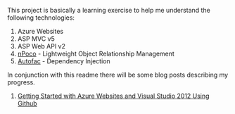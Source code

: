 This project is basically a learning exercise to help me understand the following technologies:

1. Azure Websites
2. ASP MVC v5
3. ASP Web API v2
4. [nPoco](https://github.com/schotime/NPoco)  - Lightweight Object Relationship Management
5. [Autofac](http://autofac.org/)  - Dependency Injection


In conjunction with this readme there will be some blog posts describing my progress.

1.  [Getting Started with Azure Websites and Visual Studio 2012 Using Github](http://code.rawlinson.us/2015/01/getting-started-with-azure-websites-and-visual-studio-2012-using-github.html)